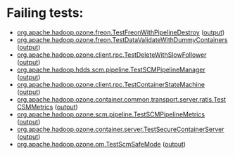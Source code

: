 # Failing tests: 

 * [org.apache.hadoop.ozone.freon.TestFreonWithPipelineDestroy](hadoop-ozone/tools/org.apache.hadoop.ozone.freon.TestFreonWithPipelineDestroy.txt) ([output](hadoop-ozone/tools/org.apache.hadoop.ozone.freon.TestFreonWithPipelineDestroy-output.txt))
 * [org.apache.hadoop.ozone.freon.TestDataValidateWithDummyContainers](hadoop-ozone/tools/org.apache.hadoop.ozone.freon.TestDataValidateWithDummyContainers.txt) ([output](hadoop-ozone/tools/org.apache.hadoop.ozone.freon.TestDataValidateWithDummyContainers-output.txt))
 * [org.apache.hadoop.ozone.client.rpc.TestDeleteWithSlowFollower](hadoop-ozone/integration-test/org.apache.hadoop.ozone.client.rpc.TestDeleteWithSlowFollower.txt) ([output](hadoop-ozone/integration-test/org.apache.hadoop.ozone.client.rpc.TestDeleteWithSlowFollower-output.txt))
 * [org.apache.hadoop.hdds.scm.pipeline.TestSCMPipelineManager](hadoop-ozone/integration-test/org.apache.hadoop.hdds.scm.pipeline.TestSCMPipelineManager.txt) ([output](hadoop-ozone/integration-test/org.apache.hadoop.hdds.scm.pipeline.TestSCMPipelineManager-output.txt))
 * [org.apache.hadoop.ozone.client.rpc.TestContainerStateMachine](hadoop-ozone/integration-test/org.apache.hadoop.ozone.client.rpc.TestContainerStateMachine.txt) ([output](hadoop-ozone/integration-test/org.apache.hadoop.ozone.client.rpc.TestContainerStateMachine-output.txt))
 * [org.apache.hadoop.ozone.container.common.transport.server.ratis.TestCSMMetrics](hadoop-ozone/integration-test/org.apache.hadoop.ozone.container.common.transport.server.ratis.TestCSMMetrics.txt) ([output](hadoop-ozone/integration-test/org.apache.hadoop.ozone.container.common.transport.server.ratis.TestCSMMetrics-output.txt))
 * [org.apache.hadoop.ozone.scm.pipeline.TestSCMPipelineMetrics](hadoop-ozone/integration-test/org.apache.hadoop.ozone.scm.pipeline.TestSCMPipelineMetrics.txt) ([output](hadoop-ozone/integration-test/org.apache.hadoop.ozone.scm.pipeline.TestSCMPipelineMetrics-output.txt))
 * [org.apache.hadoop.ozone.container.server.TestSecureContainerServer](hadoop-ozone/integration-test/org.apache.hadoop.ozone.container.server.TestSecureContainerServer.txt) ([output](hadoop-ozone/integration-test/org.apache.hadoop.ozone.container.server.TestSecureContainerServer-output.txt))
 * [org.apache.hadoop.ozone.om.TestScmSafeMode](hadoop-ozone/integration-test/org.apache.hadoop.ozone.om.TestScmSafeMode.txt) ([output](hadoop-ozone/integration-test/org.apache.hadoop.ozone.om.TestScmSafeMode-output.txt))

